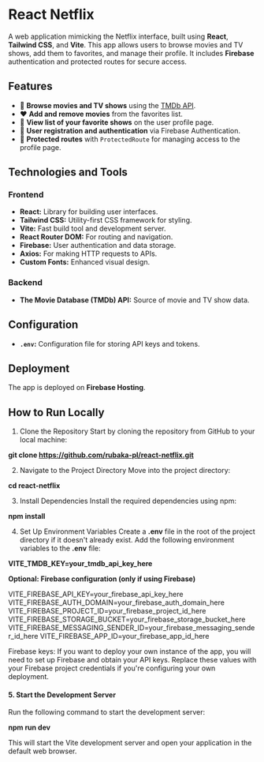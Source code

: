 # React Netflix

A web application mimicking the Netflix interface, built using **React**, **Tailwind CSS**, and **Vite**. This app allows users to browse movies and TV shows, add them to favorites, and manage their profile. It includes **Firebase** authentication and protected routes for secure access.

## Features

- 🌟 **Browse movies and TV shows** using the [TMDb API](https://www.themoviedb.org/documentation/api).
- ❤️ **Add and remove movies** from the favorites list.
- 👤 **View list of your favorite shows** on the user profile page.
- 🔐 **User registration and authentication** via Firebase Authentication.
- 🚪 **Protected routes** with `ProtectedRoute` for managing access to the profile page.

## Technologies and Tools

### Frontend

- **React:** Library for building user interfaces.
- **Tailwind CSS:** Utility-first CSS framework for styling.
- **Vite:** Fast build tool and development server.
- **React Router DOM:** For routing and navigation.
- **Firebase:** User authentication and data storage.
- **Axios:** For making HTTP requests to APIs.
- **Custom Fonts:** Enhanced visual design.

### Backend

- **The Movie Database (TMDb) API:** Source of movie and TV show data.

## Configuration

- **`.env`:** Configuration file for storing API keys and tokens.

## Deployment

The app is deployed on **Firebase Hosting**.

## How to Run Locally
1. Clone the Repository
Start by cloning the repository from GitHub to your local machine:

**git clone https://github.com/rubaka-pl/react-netflix.git**

2. Navigate to the Project Directory
Move into the project directory:

**cd react-netflix**

3. Install Dependencies
Install the required dependencies using npm:

**npm install**

4. Set Up Environment Variables 
Create a **.env** file in the root of the project directory if it doesn't already exist. Add the following environment variables to the **.env** file:

**VITE_TMDB_KEY=your_tmdb_api_key_here**


**Optional: Firebase configuration (only if using Firebase)**


VITE_FIREBASE_API_KEY=your_firebase_api_key_here
VITE_FIREBASE_AUTH_DOMAIN=your_firebase_auth_domain_here
VITE_FIREBASE_PROJECT_ID=your_firebase_project_id_here
VITE_FIREBASE_STORAGE_BUCKET=your_firebase_storage_bucket_here
VITE_FIREBASE_MESSAGING_SENDER_ID=your_firebase_messaging_sender_id_here
VITE_FIREBASE_APP_ID=your_firebase_app_id_here

Firebase keys: If you want to deploy your own instance of the app, you will need to set up Firebase and obtain your API keys. Replace these values with your Firebase project credentials if you're configuring your own deployment.

#### 5. Start the Development Server 
Run the following command to start the development server:


**npm run dev**


This will start the Vite development server and open your application in the default web browser.

